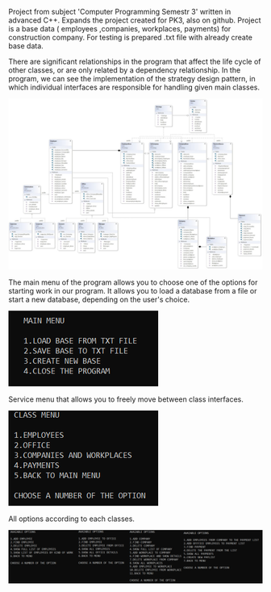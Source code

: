 Project from subject 'Computer Programming Semestr 3' written in advanced C++. 
Expands the project created for PK3, also on github.
Project is a base data ( employees ,companies, workplaces, payments) for construction company. 
For testing is prepared .txt file with already create base data.

There are significant relationships in the program that affect the life cycle of other classes, or are only related by a dependency relationship. In the program, we can see the implementation of the strategy design pattern, in which individual interfaces are responsible for handling given main classes.

<img src="/1b.png">

The main menu of the program allows you to choose one of the options for starting work in our program. It allows you to load a database from a file or start a new database, depending on the user's choice.

<img src="/2b.png">

Service menu that allows you to freely move between class interfaces.

<img src="/4b.png">

All options according to each classes.

<img src="/5b.png">

